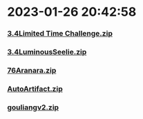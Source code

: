 # 2023-01-26 20:42:58

### [3.4Limited Time Challenge.zip](https://raw.githubusercontent.com/Sam5440/Genshin_Impact_Teleport_Files/main/ManualCollectPoint/OtherPoint/3.4Limited%20Time%20Challenge.zip)

### [3.4LuminousSeelie.zip](https://raw.githubusercontent.com/Sam5440/Genshin_Impact_Teleport_Files/main/ManualCollectPoint/OtherPoint/3.4LuminousSeelie.zip)

### [76Aranara.zip](https://raw.githubusercontent.com/Sam5440/Genshin_Impact_Teleport_Files/main/ManualCollectPoint/OtherPoint/76Aranara.zip)

### [AutoArtifact.zip](https://raw.githubusercontent.com/Sam5440/Genshin_Impact_Teleport_Files/main/ManualCollectPoint/OtherPoint/AutoArtifact.zip)

### [gouliangv2.zip](https://raw.githubusercontent.com/Sam5440/Genshin_Impact_Teleport_Files/main/ManualCollectPoint/OtherPoint/gouliangv2.zip)

